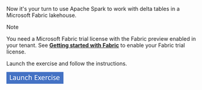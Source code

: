 Now it's your turn to use Apache Spark to work with delta tables in a Microsoft Fabric lakehouse.

> [!NOTE]
> You need a Microsoft Fabric trial license with the Fabric preview enabled in your tenant. See [**Getting started with Fabric**](/fabric/get-started/fabric-trial) to enable your Fabric trial license.

Launch the exercise and follow the instructions.

[![Button to launch exercise.](../media/launch-exercise.png)](https://go.microsoft.com/fwlink/?linkid=2259245)
